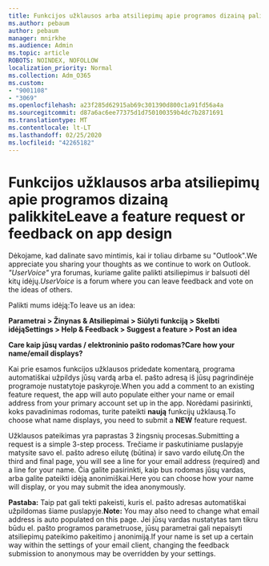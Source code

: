 ```yaml
---
title: Funkcijos užklausos arba atsiliepimų apie programos dizainą palikkite
ms.author: pebaum
author: pebaum
manager: mnirkhe
ms.audience: Admin
ms.topic: article
ROBOTS: NOINDEX, NOFOLLOW
localization_priority: Normal
ms.collection: Adm_O365
ms.custom:
- "9001108"
- "3069"
ms.openlocfilehash: a23f285d62915ab69c301390d800c1a91fd56a4a
ms.sourcegitcommit: d87a6ac6ee77375d1d750100359b4dc7b2871691
ms.translationtype: MT
ms.contentlocale: lt-LT
ms.lasthandoff: 02/25/2020
ms.locfileid: "42265182"
---
```

# <a name="leave-a-feature-request-or-feedback-on-app-design"></a><span data-ttu-id="95baf-102">Funkcijos užklausos arba atsiliepimų apie programos dizainą palikkite</span><span class="sxs-lookup"><span data-stu-id="95baf-102">Leave a feature request or feedback on app design</span></span>

<span data-ttu-id="95baf-103">Dėkojame, kad dalinate savo mintimis, kai ir toliau dirbame su "Outlook".</span><span class="sxs-lookup"><span data-stu-id="95baf-103">We appreciate you sharing your thoughts as we continue to work on Outlook.</span></span> <span data-ttu-id="95baf-104">*"UserVoice"* yra forumas, kuriame galite palikti atsiliepimus ir balsuoti dėl kitų idėjų.</span><span class="sxs-lookup"><span data-stu-id="95baf-104">*UserVoice* is a forum where you can leave feedback and vote on the ideas of others.</span></span>  

<span data-ttu-id="95baf-105">Palikti mums idėją:</span><span class="sxs-lookup"><span data-stu-id="95baf-105">To leave us an idea:</span></span> 

<span data-ttu-id="95baf-106">**Parametrai > Žinynas & Atsiliepimai > Siūlyti funkciją > Skelbti idėją**</span><span class="sxs-lookup"><span data-stu-id="95baf-106">**Settings > Help & Feedback > Suggest a feature > Post an idea**</span></span> 

<span data-ttu-id="95baf-107">**Care kaip jūsų vardas / elektroninio pašto rodomas?**</span><span class="sxs-lookup"><span data-stu-id="95baf-107">**Care how your name/email displays?**</span></span>

<span data-ttu-id="95baf-108">Kai prie esamos funkcijos užklausos pridedate komentarą, programa automatiškai užpildys jūsų vardą arba el. pašto adresą iš jūsų pagrindinėje programoje nustatytoje paskyroje.</span><span class="sxs-lookup"><span data-stu-id="95baf-108">When you add a comment to an existing feature request, the app will auto populate either your name or email address from your primary account set up in the app.</span></span> <span data-ttu-id="95baf-109">Norėdami pasirinkti, koks pavadinimas rodomas, turite pateikti **naują** funkcijų užklausą.</span><span class="sxs-lookup"><span data-stu-id="95baf-109">To choose what name displays, you need to submit a **NEW** feature request.</span></span> 

<span data-ttu-id="95baf-110">Užklausos pateikimas yra paprastas 3 žingsnių procesas.</span><span class="sxs-lookup"><span data-stu-id="95baf-110">Submitting a request is a simple 3-step process.</span></span> <span data-ttu-id="95baf-111">Trečiame ir paskutiniame puslapyje matysite savo el. pašto adreso eilutę (būtina) ir savo vardo eilutę.</span><span class="sxs-lookup"><span data-stu-id="95baf-111">On the third and final page, you will see a line for your email address (required) and a line for your name.</span></span> <span data-ttu-id="95baf-112">Čia galite pasirinkti, kaip bus rodomas jūsų vardas, arba galite pateikti idėją anonimiškai.</span><span class="sxs-lookup"><span data-stu-id="95baf-112">Here you can choose how your name will display, or you may submit the idea anonymously.</span></span> 

<span data-ttu-id="95baf-113">**Pastaba:** Taip pat gali tekti pakeisti, kuris el. pašto adresas automatiškai užpildomas šiame puslapyje.</span><span class="sxs-lookup"><span data-stu-id="95baf-113">**Note:** You may also need to change what email address is auto populated on this page.</span></span> <span data-ttu-id="95baf-114">Jei jūsų vardas nustatytas tam tikru būdu el. pašto programos parametruose, jūsų parametrai gali nepaisyti atsiliepimų pateikimo pakeitimo į anonimiją.</span><span class="sxs-lookup"><span data-stu-id="95baf-114">If your name is set up a certain way within the settings of your email client, changing the feedback submission to anonymous may be overridden by your settings.</span></span> 
